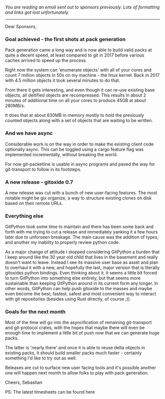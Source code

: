 _You are reading an email sent out to sponsors previously. Lots of formatting and links got lost unfortunately._

----
Dear Sponsors,

### Goal achieved - the first shots at pack generation

Pack generation came a long way and is now able to build valid packs at quite a decent speed, at least compared to git in 2017 before various caches arrived to speed up the process.

Right now the system can 'enumerate objects' with all of your cores and count 7 million objects in 50s on my machine - the linux kernel. Back in 2017 with 4.5 million objects it took several minutes to do that.

From there it gets interesting, and even though it can re-use existing base objects, all deltified objects are recompressed. This results in about 2 minutes of additional time on all your cores to produce 45GB at about 280MB/s.

It does that at about 630MB in memory mostly to hold the previously counted objects along with a set of objects that are waiting to be written.

### And we have async

Considerable work is on the way in order to make the existing client code optionally async. This can be toggled using a cargo feature flag was implemented incrementally, without breaking the world.

For now git-packetline is usable in async programs and paved the way for git-transport to follow in its footsteps.

### A new release - gitoxide 0.7

A new release was cut with a bunch of new user-facing features. The most notable might be gix organize, a way to structure existing clones on disk based on their remote URLs.

### Everything else

GitPython took some time to maintain and there has been some back and forth with me trying to cut a release and immediately yanking it a few hours later due to unforseen breakage. The main cause was the addition of types, and another my inability to properly review python code.

As a major change of attitude I stopped considering GitPython a burden that I keep around like the 30 year old child that lives in the basement and really doesn't want to leave. Instead I see its massive user base as asset and plan to overhaul it with a new, and hopefully the last, major version that is literally gitoxides python bindings. Even thinking about it, it seems a little bit forced to turn GitPython into something else entirely, but that seems more sustainable than keeping GitPython around in its current form any longer.
In other words, GitPython can help push gitoxide to the masses and maybe even become the best, fastest, safest and most convenient way to interact with git repositories (besides using Rust directly, of course ;)).

### Goals for the next month

Most of the time will go into the asyncification of remaining git-transport and git-protocol crates, with the hopes that maybe there will even be enough time to implement a little bit of push now that we can generate huge packs.

The latter is 'nearly there' and once it is able to reuse delta objects in existing packs, it should build smaller packs much faster - certainly something I'd like to try out as well.

Releases are cut to surface new user facing tools and it's possible another one will happen next month to allow folks to play with pack generation.

Cheers,
Sebastian

PS: The latest timesheets can be found here
